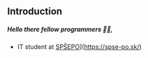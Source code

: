 ## Introduction
##### Hello there fellow programmers 👨‍💻,
- IT student at [SPŠEPO](https://img.shields.io/badge/-SP%C5%A0EPO-FF0000?style=for-the-badge&logoColor=white)](https://spse-po.sk/)

